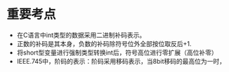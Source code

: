 

# 重要考点
- 在C语言中int类型的数据采用二进制补码表示。
- 正数的补码是其本身，负数的补码除符号位外全部按位取反后+1.
- 将short型变量进行强制类型转换int后，符号高位进行零扩展（高位补零）
- IEEE.745中，阶码的表示：阶码采用移码表示，当8bit移码的最高位为一时，
<!--stackedit_data:
eyJoaXN0b3J5IjpbMTk0NTQwMzE0NSw5NDM0MTU4OSwxNzIxNj
g0NDIzXX0=
-->